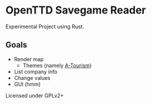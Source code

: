 # OpenTTD Savegame Reader

Experimental Project using Rust.

## Goals

- Render map
  - Themes (namely [A-Tourism](https://store.steampowered.com/app/1685460/ATrain_All_Aboard_Tourism/))
- List company info
- Change values
- GUI (hmm)

Licensed under GPLv2+

